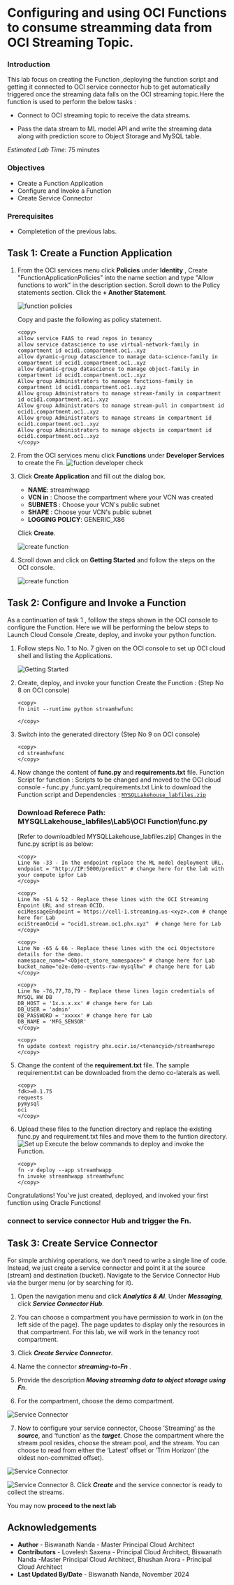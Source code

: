 # Configuring and using OCI Functions to consume streamming data from OCI Streaming Topic.

### Introduction

This lab focus on creating the Function ,deploying the function script and getting it connected to OCI service connector hub to get automatically triggered once the streaming data falls on the OCI streaming topic.Here the function is used to perform the below tasks :

- Connect to OCI streaming topic to receive the data streams.

- Pass the data stream to ML model API and write the streaming data along with prediction score to
   Object Storage and MySQL table.

_Estimated Lab Time_: 75 minutes

### Objectives
- Create a Function Application
- Configure and Invoke a Function
- Create Service Connector

### Prerequisites

- Completetion of the previous labs.
 
## Task 1: Create a Function Application

1. From the OCI services menu click **Policies** under **Identity** , Create "FunctionApplicationPolicies" into the name section and type "Allow functions to work" in the description section. Scroll down to the Policy statements section. Click the **+ Another Statement**.

    ![function policies](images/func-policy.png)

    Copy and paste the following as policy statement.

    ```
    <copy>
    allow service FAAS to read repos in tenancy
    allow service datascience to use virtual-network-family in compartment id ocid1.compartment.oc1..xyz
    allow dynamic-group datascience to manage data-science-family in compartment id ocid1.compartment.oc1..xyz
    allow dynamic-group datascience to manage object-family in compartment id ocid1.compartment.oc1..xyz
    Allow group Administrators to manage functions-family in compartment id ocid1.compartment.oc1..xyz
    Allow group Administrators to manage stream-family in compartment id ocid1.compartment.oc1..xyz
    Allow group Administrators to manage stream-pull in compartment id ocid1.compartment.oc1..xyz
    Allow group Administrators to manage streams in compartment id ocid1.compartment.oc1..xyz
    Allow group Administrators to manage objects in compartment id ocid1.compartment.oc1..xyz
    </copy>
    ```
2. From the OCI services menu click **Functions** under **Developer Services** to create the Fn.
    ![fuction developer check](images/func-navigate.png)

3. Click **Create Application** and fill out the dialog box.

    - **NAME**: streamhwapp
    - **VCN in** : Choose the compartment where your VCN was created
    - **SUBNETS** : Choose your VCN's public subnet
    - **SHAPE** : Choose your VCN's public subnet
    - **LOGGING POLICY**: GENERIC_X86

    Click **Create**.

    ![create function](images/func-creating.png)
5. Scroll down and click on **Getting Started** and follow the steps on the OCI console.

    ![create function](images/func-create.png)



## Task 2: Configure and Invoke a Function

As a continuation of task 1 , folllow the steps shown in the OCI console to configure the Function.
Here we will be performing the below steps to Launch Cloud Console ,Create, deploy, and invoke your python function.

1. Follow steps No. 1 to No. 7 given on the OCI console to set up OCI cloud shell and listing the Applications.
   
    ![Getting Started ](images/func-cloudshell.png)

2. Create, deploy, and invoke your function
   Create the Function : (Step No 8 on OCI console)
    
    ```
    <copy>
    fn init --runtime python streamhwfunc

    </copy>
    ```

3. Switch into the generated directory (Step No 9 on OCI console)

    ```
    <copy>
    cd streamhwfunc
    </copy>
    ```

4.  Now change the content of <b>func.py</b> and <b>requirements.txt</b> file.
    Function Script for function :
    Scripts to be changed and moved to the OCI cloud console - func.py ,func.yaml,requirements.txt
    Link to download the Function script and Dependencies : [`MYSQLLakehouse_labfiles.zip`](https://objectstorage.us-ashburn-1.oraclecloud.com/p/RPka_orWclfWJmKN3gTHfEiv-uPckBJTZ3FV0sESZ3mm3PDCQcVDCT-uM2dsJNGf/n/orasenatdctocloudcorp01/b/MYSQLLakehouse\_labfiles/o/MYSQLLakehouse_labfiles.zip)

    ### Download Referece Path:     MYSQLLakehouse_labfiles\Lab5\OCI Function\func.py
    [Refer to downloadbled MYSQLLakehouse_labfiles.zip]
    Changes in the func.py script is as below:
       ```
    <copy>
    Line No -33 - In the endpoint replace the ML model deployment URL.
    endpoint = "http://IP:5000/predict" # change here for the lab with your compute ipfor Lab
    </copy>
    ```
    ```
    <copy>
    Line No -51 & 52 - Replace these lines with the OCI Streaming Enpoint URL and stream OCID.
    ociMessageEndpoint = https://cell-1.streaming.us-<xyz>.com # change here for Lab
    ociStreamOcid = "ocid1.stream.oc1.phx.xyz"  # change here for Lab
    </copy>
    ```

    ```
    <copy>
    Line No -65 & 66 - Replace these lines with the oci Objectstore details for the demo.
    namespace_name="<Object_store_namespace>" # change here for Lab
    bucket_name="e2e-demo-events-raw-mysqlhw" # change here for Lab
    </copy>
    ```
    ```
    <copy>
    Line No -76,77,78,79 - Replace these lines login credentials of MYSQL HW DB
    DB_HOST = '1x.x.x.xx' # change here for Lab
    DB_USER = 'admin' 
    DB_PASSWORD = 'xxxxx' # change here for Lab
    DB_NAME = 'MFG_SENSOR'
    </copy>
    ```

    ```
    <copy>
    fn update context registry phx.ocir.io/<tenancyid>/streamhwrepo  
    </copy>
    ```
     
 
5. Change the content of the <b>requirement.txt</b> file. The sample requirement.txt can be downloaded from the demo co-laterals as well.

    ```
    <copy>
    fdk>=0.1.75
    requests
    pymysql
    oci
    </copy>
    ```
6. Upload these files to the function directory and replace the existing func.py and requirement.txt files and move them to the funtion directory.
    ![Set up  ](images/function_file_upload.png)
    Execute the below commands to deploy and  invoke the Function.

    ```
    <copy>
    fn -v deploy --app streamhwapp
    fn invoke streamhwapp streamhwfunc
    </copy>
    ```
Congratulations! You've just created, deployed, and invoked your first function using Oracle Functions!

### connect to service connector Hub and trigger the Fn.

## Task 3: Create Service Connector

For simple archiving operations, we don’t need to write a single line of code. Instead, we just create a service connector and point it at the source (stream) and destination (bucket). Navigate to the Service Connector Hub via the burger menu (or by searching for it).

1. Open the navigation menu and click ***Analytics & AI***. Under ***Messaging***, click ***Service Connector Hub***.

2. You can choose a compartment you have permission to work in (on the left side of the page). The page updates to display only the resources in that compartment. For this lab, we will work in the tenancy root compartment.

3. Click ***Create Service Connector***. 

4. Name the connector ***streaming-to-Fn*** .


5. Provide the description ***Moving streaming data to object storage using Fn***.

6. For the compartment, choose the demo compartment.

![Service Connector](./images/oci-service-connector.png)

7. Now to configure your service connector, Choose  ’Streaming’ as the ***source***, and ‘function’ as the ***target***. Chose the compartment where the stream pool resides, choose the stream pool, and the stream. You can choose to read from either the ‘Latest’ offset or ’Trim Horizon’ (the oldest non-committed offset).

![Service Connector](./images/func-eventhub.png)

![Service Connector](./images/func-eventhub2.png)
8. Click ***Create*** and the service connector is ready to collect the streams.

You may now **proceed to the next lab**

## Acknowledgements

* **Author** -  Biswanath Nanda - Master Principal Cloud Architect
* **Contributors** -  Lovelesh Saxena - Principal Cloud Architect, Biswanath Nanda -Master Principal Cloud Architect, Bhushan Arora - Principal Cloud Architect 
* **Last Updated By/Date** - Biswanath Nanda, November 2024
